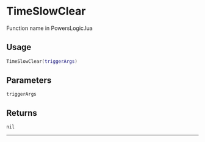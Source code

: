 # TimeSlowClear
Function name in PowersLogic.lua
## Usage
```lua
TimeSlowClear(triggerArgs)
```
## Parameters
`triggerArgs`
## Returns
`nil`

---